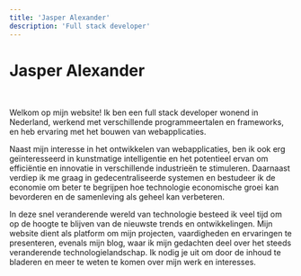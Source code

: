 ```yaml
---
title: 'Jasper Alexander'
description: 'Full stack developer'
---
```


# Jasper Alexander

&nbsp;

Welkom op mijn website! Ik ben een full stack developer wonend in Nederland, werkend met verschillende programmeertalen en frameworks, en heb ervaring met het bouwen van webapplicaties.

Naast mijn interesse in het ontwikkelen van webapplicaties, ben ik ook erg geïnteresseerd in kunstmatige intelligentie en het potentieel ervan om efficiëntie en innovatie in verschillende industrieën te stimuleren. Daarnaast verdiep ik me graag in gedecentraliseerde systemen en bestudeer ik de economie om beter te begrijpen hoe technologie economische groei kan bevorderen en de samenleving als geheel kan verbeteren.

In deze snel veranderende wereld van technologie besteed ik veel tijd om op de hoogte te blijven van de nieuwste trends en ontwikkelingen. Mijn website dient als platform om mijn projecten, vaardigheden en ervaringen te presenteren, evenals mijn blog, waar ik mijn gedachten deel over het steeds veranderende technologielandschap. Ik nodig je uit om door de inhoud te bladeren en meer te weten te komen over mijn werk en interesses.
